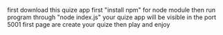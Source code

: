 first download this quize app 
first "install npm" for node module 
then run program through "node index.js"
your quize app will be visible in the port 5001 
first page are create your quize 
then play and enjoy

